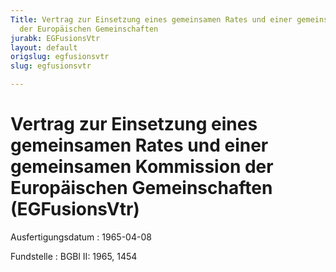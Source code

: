 ```yaml
---
Title: Vertrag zur Einsetzung eines gemeinsamen Rates und einer gemeinsamen Kommission
  der Europäischen Gemeinschaften
jurabk: EGFusionsVtr
layout: default
origslug: egfusionsvtr
slug: egfusionsvtr

---
```


# Vertrag zur Einsetzung eines gemeinsamen Rates und einer gemeinsamen Kommission der Europäischen Gemeinschaften (EGFusionsVtr)

Ausfertigungsdatum
:   1965-04-08

Fundstelle
:   BGBl II: 1965, 1454


